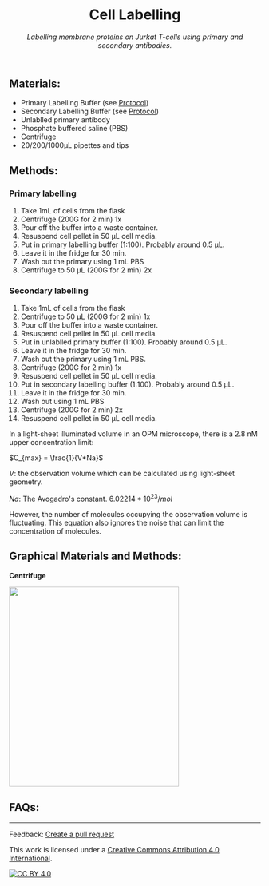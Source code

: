 <header>

<!--
  <<< Author notes: Course header >>>
  Include a 1280×640 image, course title in sentence case, and a concise description in emphasis.
  In your repository settings: enable template repository, add your 1280×640 social image, auto delete head branches.
  Add your open source license, GitHub uses MIT license.
-->

# Cell Labelling

_Labelling membrane proteins on Jurkat T-cells using primary and secondary antibodies._

</header>

<!--
  <<< Author notes: Step 1 >>>
  Choose 3-5 steps for your course.
  The first step is always the hardest, so pick something easy!
  Link to docs.github.com for further explanations.
  Encourage users to open new tabs for steps!
-->

## Materials:
  - Primary Labelling Buffer (see [Protocol](https://github.com/astormic/Antibody_Dye_Conjugation/tree/main))
  - Secondary Labelling Buffer (see [Protocol](https://github.com/astormic/Antibody_Dye_Conjugation/tree/main))
  - Unlablled primary antibody
  - Phosphate buffered saline (PBS)
  - Centrifuge
  - 20/200/1000µL pipettes and tips

## Methods:
### Primary labelling
1. Take 1mL of cells from the flask
2. Centrifuge (200G for 2 min) 1x
3. Pour off the buffer into a waste container.
4. Resuspend cell pellet in 50 µL cell media.
5. Put in primary labelling buffer (1:100). Probably around 0.5 µL. 
6. Leave it in the fridge for 30 min.
7. Wash out the primary using 1 mL PBS
8. Centrifuge to 50 µL (200G for 2 min) 2x

### Secondary labelling
1. Take 1mL of cells from the flask
2. Centrifuge to 50 µL (200G for 2 min) 1x
3. Pour off the buffer into a waste container.
4. Resuspend cell pellet in 50 µL cell media.
5. Put in unlablled primary buffer (1:100). Probably around 0.5 µL. 
6. Leave it in the fridge for 30 min.
7. Wash out the primary using 1 mL PBS.
8. Centrifuge (200G for 2 min) 1x
9. Resuspend cell pellet in 50 µL cell media.
10. Put in secondary labelling buffer (1:100). Probably around 0.5 µL.
11. Leave it in the fridge for 30 min.
12. Wash out using 1 mL PBS
7. Centrifuge (200G for 2 min) 2x
8. Resuspend cell pellet in 50 µL cell media.

In a light-sheet illuminated volume in an OPM microscope, there is a 2.8 nM upper concentration limit:

$C_{max} = \frac{1}{V*Na}$

$V$: the observation volume which can be calculated using light-sheet geometry.

$Na$: The Avogadro's constant. $6.02214*10^23/mol$

However, the number of molecules occupying the observation volume is fluctuating. This equation also ignores the noise that can limit the concentration of molecules. 

## Graphical Materials and Methods:

**Centrifuge**

<img src="https://github.com/astormic/CellLabelling_JurkatTCells/blob/main/Centrifuge.jpg" width="340" height="400">

## FAQs:

<footer>

<!--
  <<< Author notes: Footer >>>
  Add a link to get support, GitHub status page, code of conduct, license link.
-->

---

Feedback: [Create a pull request]()

This work is licensed under a
[Creative Commons Attribution 4.0 International][cc-by].

[![CC BY 4.0][cc-by-image]][cc-by]

[cc-by]: https://creativecommons.org/licenses/by/4.0/
[cc-by-image]: https://i.creativecommons.org/l/by/4.0/88x31.png
[cc-by-shield]: https://img.shields.io/badge/License-CC%20BY%204.0-lightgrey.svg

</footer>
